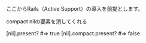 ここからRails（Active Support）の導入を前提とします。

compact
nilの要素を消してくれる

[nil].present? #=> true
[nil].compact.present? #=> false
